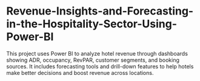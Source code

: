 # Revenue-Insights-and-Forecasting-in-the-Hospitality-Sector-Using-Power-BI
This project uses Power BI to analyze hotel revenue through dashboards showing ADR, occupancy, RevPAR, customer segments, and booking sources. It includes forecasting tools and drill-down features to help hotels make better decisions and boost revenue across locations.
